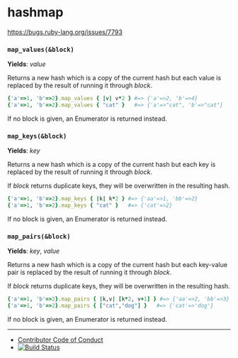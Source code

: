 hashmap
=======

https://bugs.ruby-lang.org/issues/7793

### `map_values(&block)`
**Yields**: *value*

Returns a new hash which is a copy of the current hash but each value is replaced by the result of running it through *block*.

```ruby
{'a'=>1, 'b'=>2}.map_values { |v| v*2 } #=> {'a'=>2, 'b'=>4}
{'a'=>1, 'b'=>2}.map_values { "cat" }   #=> {'a'=>"cat", 'b'=>"cat"}
```

If no block is given, an Enumerator is returned instead.

### `map_keys(&block)`
**Yields**: *key*

Returns a new hash which is a copy of the current hash but each key is replaced by the result of running it through *block*.

If *block* returns duplicate keys, they will be overwritten in the resulting hash.

```ruby
{'a'=>1, 'b'=>2}.map_keys { |k| k*2 } #=> {'aa'=>1, 'bb'=>2}
{'a'=>1, 'b'=>2}.map_keys { "cat" }   #=> {'cat'=>2}
```

If no block is given, an Enumerator is returned instead.

### `map_pairs(&block)`
**Yields**: *key*, *value*

Returns a new hash which is a copy of the current hash but each key-value pair is replaced by the result of running it through *block*.

If *block* returns duplicate keys, they will be overwritten in the resulting hash.

```ruby
{'a'=>1, 'b'=>2}.map_pairs { |k,v| [k*2, v+1] } #=> {'aa'=>2, 'bb'=>3}
{'a'=>1, 'b'=>2}.map_pairs { ["cat","dog"] }   #=> {'cat'=>'dog'}
```

If no block is given, an Enumerator is returned instead.

----

* [Contributor Code of Conduct](code_of_conduct.md)
* [![Build Status](https://travis-ci.org/phluid61/hashmap-gem.png)](https://travis-ci.org/phluid61/hashmap-gem)

